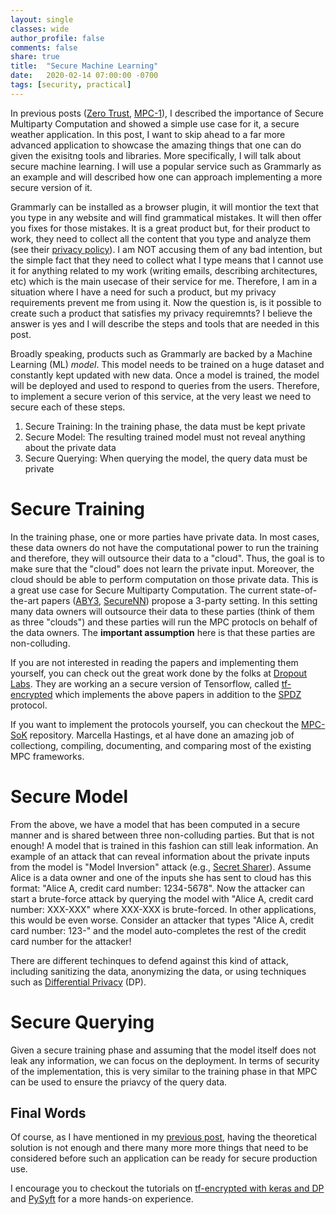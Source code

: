 ```yaml
---
layout: single
classes: wide
author_profile: false
comments: false
share: true
title:  "Secure Machine Learning"
date:   2020-02-14 07:00:00 -0700
tags: [security, practical]
---
```


In previous posts ([Zero Trust][ZT], [MPC-1][MPC-1]), I described the importance of Secure Multiparty Computation
and showed a simple use case for it, a secure weather application. In this post, I want to skip ahead to a far
more advanced application to showcase the amazing things that one can do given the exisitng tools and libraries.
More specifically, I will talk about secure machine learning. I will use a popular service such as Grammarly
as an example and will described how one can approach implementing a more secure version of it.


Grammarly can be installed as a browser plugin, it will montior the text that you type in any website and will find
grammatical mistakes. It will then offer you fixes for those mistakes. It is a great product but, for their product to work,
they need to collect all the content that you type and analyze them (see their [privacy policy][grammarly]). I am NOT
accusing them of any bad intention, but the simple fact that they need to collect what I type means that I cannot use it for
anything related to my work (writing emails, describing architectures, etc) which is the main usecase of their
service for me. Therefore, I am in a situation where I have a need for such a product, but my privacy requirements
prevent me from using it. Now
the question is, is it possible to create such a product that satisfies my privacy requiremnts? I believe the
answer is yes and I will describe the steps and tools that are needed in this post.


Broadly speaking, products such as Grammarly are backed by a Machine Learning (ML) _model_. This model needs to be
trained on a huge dataset and constantly kept updated with new data. Once a model is trained, the model will be
deployed and used to respond to queries from the users. Therefore, to implement a secure verion of this
service, at the very least we need to secure each of these steps.

1. Secure Training: In the training phase, the data must be kept private
2. Secure Model: The resulting trained model must not reveal anything about the private data
3. Secure Querying: When querying the model, the query data must be private


Secure Training
===============

In the training phase, one or more parties have private data. In most cases, these
data owners do not have the computational power to run the training and therefore, they will outsource their
data to a "cloud". Thus, the goal is to make sure that the "cloud" does not learn the private input. Moreover,
the cloud should be able to perform computation on those private data. This is a great use case for Secure Multiparty
Computation. The current state-of-the-art papers ([ABY3][aby3], [SecureNN][securenn]) propose a 3-party setting. In
this setting many data owners will outsource their data to these parties (think of them as three "clouds") and these 
parties will run the MPC protocls on behalf of the data owners. The **important assumption** here is that these parties
are non-colluding.

If you are not interested in reading the papers and implementing them yourself, you can check out the great work
done by the folks at [Dropout Labs][dropout]. They are working an a secure version of Tensorflow,
called [tf-encrypted][tf-encrypted] which implements the above papers in addition to the [SPDZ][spdz]
protocol.

If you want to implement the protocols yourself, you can checkout the [MPC-SoK][sok] repository. Marcella Hastings, et al
have done an amazing job of collectiong, compiling, documenting, and comparing most of the existing MPC frameworks.


Secure Model
============


From the above, we have a model that has been computed in a secure manner and is shared between three non-colluding parties. But
that is not enough! A model that is trained in this fashion can still leak information. An example of an attack
that can reveal information about the private inputs from the model is "Model Inversion" attack
(e.g., [Secret Sharer][secret-sharer]). Assume Alice is a data owner and one of the inputs she has sent to cloud has
this format: "Alice A, credit card number: 1234-5678". Now the attacker can start a brute-force attack by querying
the model with "Alice A, credit card number: XXX-XXX" where XXX-XXX is brute-forced. In other applications, this
would be even worse. Consider an attacker that types "Alice A, credit card number: 123-" and the model auto-completes
the rest of the credit card number for the attacker!

There are different techinques to defend against this kind of attack, including sanitizing the data, anonymizing the
data, or using techniques such as [Differential Privacy][dp] (DP).


Secure Querying
===============


Given a secure training phase and assuming that the model itself does not leak any information, we can focus on
the deployment. In terms of security of the implementation, this is very similar to the training phase in that MPC can be
used to ensure the priavcy of the query data.


Final Words
--------------

Of course, as I have mentioned in my [previous post][ZT], having the theoretical solution is not enough and there
many more more things that need to be considered before such an application can be ready for secure production use.


I encourage you to checkout the tutorials on [tf-encrypted with keras and DP][tut1] and [PySyft][pysyft] for a
more hands-on experience.



[MPC-1]: http://arash-afshar.github.io/oblivious-transfer/
[ZT]: http://arash-afshar.github.io/absolute-security-with-no-trust/
[grammarly]: https://www.grammarly.com/privacy-policy
[aby3]: https://eprint.iacr.org/2018/403.pdf
[securenn]: https://eprint.iacr.org/2018/442.pdf
[spdz]: https://bristolcrypto.blogspot.com/2016/10/what-is-spdz-part-1-mpc-circuit.html
[sok]: https://github.com/MPC-SoK/frameworks
[secret-sharer]: https://arxiv.org/pdf/1802.08232.pdf
[dp]: https://en.wikipedia.org/wiki/Differential_privacy
[dropout]: https://dropoutlabs.com/
[tut1]: https://github.com/tf-encrypted/tf-encrypted/tree/master/examples/notebooks/keras-classification
[pysyft]: https://github.com/OpenMined/PySyft/tree/dev/examples/tutorials
[tf-encrypted]: https://tf-encrypted.io/
